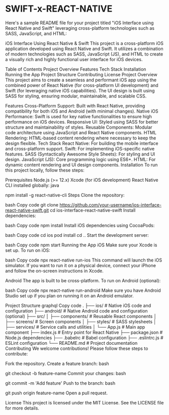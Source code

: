 # SWIFT-x-REACT-NATIVE

Here's a sample README file for your project titled "iOS Interface using React Native and Swift" leveraging cross-platform technologies such as SASS, JavaScript, and HTML:

iOS Interface Using React Native & Swift
This project is a cross-platform iOS application developed using React Native and Swift. It utilizes a combination of modern technologies such as SASS, JavaScript (JS), and HTML to create a visually rich and highly functional user interface for iOS devices.

Table of Contents
Project Overview
Features
Tech Stack
Installation
Running the App
Project Structure
Contributing
License
Project Overview
This project aims to create a seamless and performant iOS app using the combined power of React Native (for cross-platform UI development) and Swift (for leveraging native iOS capabilities). The UI design is built using SASS for styling, ensuring modular, maintainable, and scalable CSS.

Features
Cross-Platform Support: Built with React Native, providing compatibility for both iOS and Android (with minimal changes).
Native iOS Performance: Swift is used for key native functionalities to ensure high performance on iOS devices.
Responsive UI: Styled using SASS for better structure and maintainability of styles.
Reusable Components: Modular code architecture using JavaScript and React Native components.
HTML Rendering: HTML-based content rendering where necessary to keep the design flexible.
Tech Stack
React Native: For building the mobile interface and cross-platform support.
Swift: For implementing iOS-specific native features.
SASS (Syntactically Awesome Style Sheets): For styling and UI design.
JavaScript (JS): Core programming logic using ES6+.
HTML: For dynamic content rendering and UI design components.
Installation
To run this project locally, follow these steps:

Prerequisites
Node.js (>= 12.x)
Xcode (for iOS development)
React Native CLI installed globally:
java

npm install -g react-native-cli
Steps
Clone the repository:

bash
Copy code
git clone https://github.com/your-username/ios-interface-react-native-swift.git
cd ios-interface-react-native-swift
Install dependencies:

bash
Copy code
npm install
Install iOS dependencies using CocoaPods:

bash
Copy code
cd ios
pod install
cd ..
Start the development server:

bash
Copy code
npm start
Running the App
iOS
Make sure your Xcode is set up. To run on iOS:

bash
Copy code
npx react-native run-ios
This command will launch the iOS simulator. If you want to run it on a physical device, connect your iPhone and follow the on-screen instructions in Xcode.

Android
The app is built to be cross-platform. To run on Android (optional):

bash
Copy code
npx react-native run-android
Make sure you have Android Studio set up if you plan on running it on an Android emulator.

Project Structure
graphql
Copy code
.
├── ios/                   # Native iOS code and configuration
├── android/               # Native Android code and configuration (optional)
├── src/
│   ├── components/        # Reusable React components
│   ├── screens/           # Screen components
│   ├── styles/            # SASS stylesheets
│   ├── services/          # Service calls and utilities
│   └── App.js             # Main app component
├── index.js               # Entry point for React Native
├── package.json           # Node.js dependencies
├── .babelrc               # Babel configuration
├── .eslintrc.js           # ESLint configuration
└── README.md              # Project documentation
Contributing
We welcome contributions! Please follow these steps to contribute:

Fork the repository.
Create a feature branch:
bash

git checkout -b feature-name
Commit your changes:
bash

git commit -m 'Add feature'
Push to the branch:
bash

git push origin feature-name
Open a pull request.

License
This project is licensed under the MIT License. See the LICENSE file for more details.
